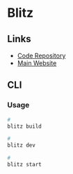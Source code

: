 # Blitz

## Links

- [Code Repository](https://github.com/blitz-js/blitz)
- [Main Website](https://blitzjs.com)

## CLI

### Usage

```sh
#
blitz build

#
blitz dev

#
blitz start
```

<!--
blitz prisma migrate deploy
./node_modules/.bin/blitz prisma migrate deploy
-->
